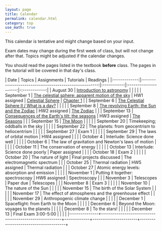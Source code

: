 ```yaml
---
layout: page
title: Calendar
permalink: calendar.html
category: top 
use_math: true
---
```


    
This calendar is tentative and might change based on your input. 

Exam dates may change during the first week of class, but will not change after that. Topics might be adjusted if the calendar changes.

You should read the pages listed in the textbook **before** class. The pages in the tutorial will be covered in that day's class.


| Date          | Topics                                                  | Assignments | Tutorials             |  Readings     |
|:-------------:|:-------------------------------------------------------:|:-----------:|:---------------------:|-:------------:|
| August 30 | <a href="slides/lecture1/lecture1-2022.pdf">Introduction to astronomy</a> |  |  | |
| September 1 | <a href="slides/lecture2/lecture2-2022.pdf">The celestial sphere; apparent motion of the sky</a> | HW1 assigned | <a href="tutorials/celestial-sphere/celestial-sphere.pdf">Celestial Sphere</a> |  <a href="https://openstax.org/books/astronomy/pages/1-introduction">Chapter 1</a> |
| September 6 | <a href="slides/lecture3/lecture3.pdf">The Celestial Sphere II / What is a day?</a> |  | |  |
| September 8 | <a href="slides/lecture4/lecture4.pdf">The revolving Earth: the Sun and the Zodiac</a> | HW2 assigned | <a href="tutorials/zodiac-motion/zodiac-motion.pdf">The Zodiac</a> |  |
| September 13 | <a href="slides/lecture5/lecture5.pdf">Consequences of the Earth's tilt: the seasons</a> | HW3 assigned  | <a href="tutorials/the-seasons/the-seasons.pdf">The Seasons</a>  |  |
| September 15 | <a href="slides/lecture6/lecture6.pdf">The Moon</a> | |  |  |
| September 20 | Timekeeping; oddballs in the sky |  |  |  |
| September 22 | The planets: from geocentrism to heliocentrism |  |  |  |
| September 27 | Exam 1 |  |  |  |
| September 29 | The laws of orbital motion | HW4 assigned |  |  |
| October 4 | Interlude: Science done well |  |  |  |
| October 6 | The law of gravitation and Newton's laws of motion |  |  |  |
| October 11 | The conservation of energy |  |  |  |
| October 13 | Interlude: Science done poorly | Paper assigned |  |  |
| October 18 | Exam 2 |  |  |  |
| October 20 | The nature of light | Final projects discussed | The electromagnetic spectrum |  |
| October 25 | Thermal radiation | HW5 assigned | Thermal radiation |  |
| October 27 | Atomic energy levels: absorption and emission |  |  |  |
| November 1 | Putting it together: spectroscopy | HW6 assigned | Spectroscopy |  |
| November 3 | Telescopes  | Paper due | Telescopes |  |
| November 8 | Exam 3 |  |  |  |
| November 10 | The nature of the Sun |  |  |  |
| November 15 | The birth of the Solar System |  |  |  |
| November 17 | The effect of atmospheres and the greenhouse effect |  |  |  |
| November 29 | Anthropogenic climate change |  |  |  |
| December 1 | Spaceflight: from Earth to the Moon |  |  |  |
| December 6 | Beyond the Moon: voyages to the planets |  |  |  |
| December 8 | To the stars! |  |  |  |
| December 13 | Final Exam 3:00-5:00 |  |  |  |
|---------------+---------------------------------------------------------+-------------+-----------------------+---------------------------------------+



